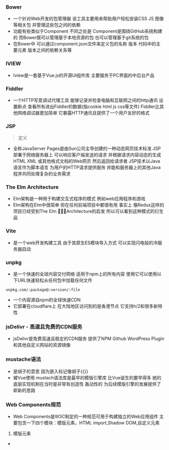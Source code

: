 ### Bower 
- 一个针对Web开发的包管理器 该工具主要用来帮助用户轻松安装CSS JS 图像等相关包 并管理这些包之间的依赖
- 功能有些类似于Component 不同之处是 Component是围绕GitHub系统构建的 而Bower既可以管理基于本地资源的包 也可以管理基于git系统的包
- 在Bower中 可以通过component.json文件来定义包的名称 版本 代码中的主要元素 版本之间的依赖关系等

### IVIEW
- Iview是一套基于Vue.js的开源UI组件库 主要服务于PC界面的中后台产品

### Fiddler
- 一个HTTP写意调试代理工具 能够记录并检查电脑和互联网之间的http通讯 设置断点 查看所有进出Fiddler的数据(指cookie html js css等文件) Fiddler比其他网络调试器更加简单 它暴露HTTP通讯且提供了一个用户友好的格式

### JSP
> 定义
- 全称JavaServer Pages是由Sun公司主导创建的一种动态网页技术标准 JSP部署于网络服务器上 可以响应客户端发送的请求 并根据请求内容动态的生成HTML XML 或其他格式文档的Web网页 然后返回给请求者 JSP技术以Java语言作为脚本语言 为用户的HTTP请求提供服务 并能和服务器上的其他Java程序共同处理复杂的业务需求

### The Elm Architecture
- Elm架构是一种用于构建交互式程序的模式 例如web应用程序和游戏
- Elm架构在Elm中很简单 但在任何前端项目中都很有用 事实上 像Redux这样的项目已经受到The Elm Architecture的启发 所以可以看到这种模式的衍生品 

### Vite
- 是一个web开发构建工具 由于其原生ES模块导入方式 可以实现闪电般的冷服务器启动
### unpkg
- 是一个快速的全球内容交付网络 适用于npm上的所有内容 使用它可以使用以下URL快速轻松从任何包中加载任何文件
```
unpkg.com/:package@:version/:file
```
- 一个内容源自npm的全球快速CDN
- 它部署在cloudflare上 在大陆地区访问到的是香港节点 它支持h/2和很多新特性 
### jsDelivr - 高速且免费的CDN服务
- jsDelivr是免费高速且稳定的CDN服务 提供了NPM Github WordPress Plugin和其他自定义网站的资源镜像
### mustache语法
- 是胡子的意思 因为嵌入标记像胡子{{}}
- 被Vue使用 mustach语法库是最早的模版引擎库 比Vue诞生的要早得多 她的底层实现机制在当时是非常有创造性 轰动性的 为后续模版引擎的发展提供了崭新的思路
### Web Components规范
- Web Components是W3C制定的一种规范可用于构建独立的Web应用组件 主要包含一下四个模块：模版元素，HTML import,Shadow DOM,自定义元素
1. 模版元素
- <template>元素中可以包含HTML标签 样式和脚本 这些都是可复用的
- 为了提高Web应用的性能 模版中的内容默认是不加载的 它不在DOM结构中 需要手动加载
2. HTML import
- 通过HTML Import可以将外部HTML文档嵌入当前的文档中
3. Shadow DOM
- 引入是为了解决由封装机制的作用域造成的问题 它将Web Components的HTML CSS JS打包 不受外部作用域影响
- Shadow DOM使得我们可以将一棵DOM子树插入正在渲染的文档中 每一个DOM树上的子节点 都能再拥有它自己的Shadow DOM树
- 拥有至少一个Shadow DOM子树的DOM元素 称为宿主元素 也叫做shadow host
4. 自定义元素
- Web Components规范中规定了 如果在DOM中创建出一个全新的元素 那么自定义元素可以有自己的属性和方法
> 开发一个自定义元素需要5个步骤
1. 创建对象
- 使用Object.create来创建对象 第一个参数是对象的原型 第二个参数是对象的属性
```
var element = Object.create(HTMLElement.prototype)
```
2. 定义对象的属性
- 使用Object.defineProperty和Object.defineProperties这两个方法定义一个对象的属性
```
Object.defineProperty(element,'title',{
    writable:true
})
```
3. 定义生命周期的方法
- 在JS中 对象的生命周期是由一个个不同的状态组成的
    1. 被创建 createdCallback
    2. 插入到DOM中 attachedCallback
    3. 从DOM中移除 detachedCallback
    4. 对象的某一属性值更新 attributeChangedCallback
```
element.createCallback = function(){

}
```
4. 注册新元素
- 使用document.registerElement方法可以在DOM中注册一个新元素
```
var MyNameElement = document.registerElement('my-name',{prototype:element})
// 以下向body中动态加载该元素 也可以直接在html中写<my-name>标签
var myNameElement = new MyNameElement();
myNameElement.innerHTML = 'hello'
document.body.appendChild(myNameElement)
```
- 将产生如下HTML
```
<my-name>hello<my-name>
```
5. 扩展元素
- 一个元素可以用extends继承原生元素或者其他自定义元素

### Pug
- Pug是一款健壮 灵活 功能丰富的HTML模版引擎 专门为Node.js平台开发 Pug是Jade改名而来 是一种通过缩进(表示标签间的嵌套关系)的方式来编写代码的过程 在编译过程中 不需要考虑标签是否闭合 可以加快写代码速度 也为代码复用提供了便捷
### Vite
- 法语单词快速 发音/vit/ 如veet 是一种构建工具 旨在为现代Web项目提供更快 更精简的开发体验 
> 主要由两个主要部分组成
1. 一个开发服务器 提供了对原生ES6模块的丰富功能增强 例如极快的热模块替换(HMR)
2. 一个构建命令 将代码与Rollup捆绑在一起 预先配置为输出高度优化的静态资产以用于生成
### Volar
- 为模版表达式 组件prop 甚至是插槽验证提供了语法高亮和智能提示

1. shim()/垫片
    - 一个小型库，可透明地截取API，更改传递的参数，处理操作本身，或将操作重定向到别处。
    - 垫片通常在API的行为发生变化时出现，从而导致仍依赖旧功能的旧应用程序出现兼容性问题。在这些情况下，较新的代码之上的较薄的兼容层仍然可以支持较旧的API。垫片也可以用于在不同的软件平台上运行程序，而不是开发它们。
2. 什么是回调函数 什么是回调地域
    > 回调函数
    - 编程分为两类：
    1. 系统编程，简单来说，就是编写库；
        - 系统程序员会给自己写的库留下一些接口，即API（application programming interface，应用编程接口），以供应用程序员使用。
        - 所以在抽象层的图示里，库位于应用的底下。
    2. 应用编程就是利用写好的各种库来编写具某种功用的程序，也就是应用。
        - 当程序跑起来时，一般情况下，应用程序（application program）会时常通过API调用库里所预先备好的函数。
        - 但是有些库函数（library function）却要求应用先传给它一个函数，好在合适的时候调用，以完成目标任务。这个被传入的、后又被调用的函数就称为回调函数（callback function）。
    - 回调函数通常和应用处于同一抽象层（因为传入什么样的回调函数是在应用级别决定的）
    而回调就成了一个高层调用底层，底层再回过头来调用高层的过程。
    （我认为）这应该是回调最早的应用之处，也是其得名如此的原因。
    > 回调函数的第1个参数是什么?
    - 通常是错误对象。如果这个参数为空，表示没有错误。
    
    > 错误优先的回调函数
    - 错误有限的回调函数用于传递错误和数据
    - 第一个参数始终应该是一个错误对象 用于检查程序是否发生了 错误 其余参数用于传递数据

    > 如何避免回调地狱
    1. 模块化 将回调函数分割为独立的函数
    2. 使用Promises
    3. 使用yield
    4. 计算生成器或Promise
3. 声明式编程 命令式编程 函数式编程 面向切面编程 响应式编程
    - 两种编程方式 声明式编程/命令式编程
    1. 命令式
        - 命令机器如何做事情 不管你想要什么 它都会按照你的命令实现
    2. 声明式
        - 告诉机器你想要什么 让机器想出如何去做
    > 让一个数组中的数字翻倍
    - 命令式 for循环/声明式 map函数
    - map函数所做的事情是将直接便利整个数组的过程归纳抽离出来 专注于描述我们想要的是什么 传入map的是一个纯函数 它不具有任何副作用(不会改变外部状态)
    - 一些具有函数式编程特征的语言中 对list数据类型的操作 命令式编程for循环 声明式编程 reduce函数 每一次调用 第一个参数都是这个函数处理前一个值时返回的结果 第二个参数就是当前元素
    - reduce函数归纳抽离如何遍历数组和状态管理部分的实现 提供一个通用的方式把list合并成一个值
    ```
    var numbers = [1,2,3,4,5];
    var total = numbers.reduce(function(sum,n){
        return sum+n
    })
    ```
    3. 面向对象编程属于命令编程和声明式的结合
    - 面向对象编程和函数式编程
    1. 面向对象编程 
        - 是命令式编程的一种抽象 抽象包括两方面 数据抽象和过程抽象 
        - 在JS中 面向对象编程(也就是基于对象 因为JS并不是面向对象的语言) 把逻辑和数据封装到函数与原型中 通过函数的原型链拷贝实现继承 代码的运行逻辑与数据依然封装在函数内 但是做了属性和方法的区分
        - 优秀的面向对象编程可以做到声明式编程 也就是根据声明配置生成结果
        - 但是绝大多数的面向对象编程 不会根据声明配置去生成逻辑
    2. 函数式编程
        - 把逻辑完全视为函数的计算 把数据和逻辑封装到函数中 通过对函数的计算 加工 处理 生成新的函数 最后拼装成一个个功能独立的函数 
    
    > 函数式编程思维
    - 面向对象编程OOP通过封装变化使代码更易理解 函数式编程通过最小变化使得代码更易理解
    - js是一种拥有很多共享状态的动态语言 代码会随时间变得复杂笨拙难以维护 面向对象设计可在一定程度上解决这个问题 但是还不够
    - 由于有很多状态 所以处理数据流和变化的传递尤为重要 响应式编程有助于处理js异步或事件响应 在设计应用程序时 应考虑是否遵循了以下的设计原则
        - 可扩展性
        - 易模块化
        - 可重用性
        - 可测性
        - 易推理性
    - 函数式编程的目的是使用函数来抽象作用在数据之上的控制流和操作 从而在系统中消除副作用并减少对状态的改变
    > 函数式编程
    1. 不能依赖除了入参以外的任何其他变量
    2. 必须要有确定的单一的返回值

    > 副作用
    - 函数内部和外部有互动
    1. 依赖其他的共享装填或者变量
    2. 在内存中有写入操作
    3. 打印到控制台 读取用户输入
    4. 调用了其他非纯函数
    5. 发起了请求
    - 改变了计算机的状态 服务器的状态 函数的状态都不行

    - 函数式编程的目的不是完全杜绝副作用的产生 而是利用某些易于管理的副作用的小部分代码 保证整个程序的可读性和可维护性

    > 声明式编程
    - 函数式编程属于声明式编程范式：这种范式会描述一系列的操作 但并不会暴露它们是如何实现或数据流如何传入它们
    - SQL就是一种很典型的声明式范式 它由一个个描述查询结果应该是什么样的断言组成 对数据检索的内部机制进行了抽象
    > 命令式 很具体地告诉计算机如何执行某个任务
    > 声明式 将程序的描述和求职分离开 关注如何用各种表达式描述程序逻辑 而不一定指明其控制流或状态关系的变化
    - 去掉代码循环 循环是一种重要的命令控制结构 但很难重用且很呐插入其他操作中 函数式编程旨在金肯呢个提高代码的无状态性和不变性 无副作用的函数 纯函数
    
    > 纯函数
    -  没有副作用的函数 相同的输入有相同的输出
        > 产生副作用的情况
        1. 改变一个全局的变量 属性或数据结构
        2. 改变一个函数参数的原始值
        3. 处理用户输入
        4. 抛出一个异常
        5. 屏幕打印或记录日志
        6. 查询HTML文档 浏览器的cookie或访问数据库
        7. 网络请求 访问浏览器缓存
    - 纯函数性质
        1. 仅取决于提供的输入 而不依赖任何在函数求值或调用间隔时可能变化的隐藏状态和外部状态
        2. 不会造成超出作用域的变化 例如修改全局变量或引用传递的参数

    > 引用透明
    - 引用透明是定义一个纯函数较为正确的方法 纯度咋子这个意义上表示一个函数的参数和返回值之间映射的纯的关系 如果一个函数对于相同的输入始终产生相同的结果 引用透明
        > 箭头函数在函数式编程里有一个高大上的名字 叫lambda表达式 对于这种匿名函数在学术上就是叫lambda表达式 JAVA中同样支持

    > 不可变数据
    - 不可变数据是指那些创建后不能更改的数据 与许多其他语言一样 js中有一些基本类型(String Number)从本质上是不可变的 对象可以在任意地方改变

    > 小结
    1. 使用纯函数的代码绝不会更改或破坏全局状态 有助于提高代码的可测试性和可维护性
    2. 函数式编程采用声明式的风格 易于推理 提高代码的可读性
    3. 函数式编程将函数视为积木 通过一等高阶函数来提高代码的模块化和可重用性
    4. 可以利用响应式编程结合各个函数降低事件驱动程序的复杂性    
    
    > 面向切面编程思维
    - 运行时 动态地将代码切入到类的指定方法 指定位置上的编程思想就是面向切面的编程
    - 一般而言 管切入到指定类指定方法的代码片段称为切面 而切入到哪些类 那些方法 为切入点
    - 有AOP 可以把几个类共用的代码抽取到一个切片中 等到需要时再切入到对象中 从而改变其原有的腥味
    - 这样看AOP只是OOP的补充 OOP从横面上区分出一个个的类 AOP 从纵面上向对象中加入特定的代码 
    - 有了AOP OOP立体 加上时间维度 AOP使OOP由原来的二维变成三维 由平面变立体 技术上说 AOP是通过代理机制实现的
4. 前端工程化
    > 可以分为四个方面来说 分别为
    1. 模块化 
        - 将一个文件拆分成多个相互依赖的文件 最后进行统一的打包和加载 这样能很好的保证高效的多人协作 其中包含
        1. JS模块化 CommonJS AMD CMD ES6 Module
        2. CSS模块化 Sass Less
        3. 资源模块化  
    2. 组件化 
        - 不同于模块化 模块化是对文件 对代码和资源拆分 组件化是对UI层面的拆分
        - 考虑细粒度和通用性
    3. 规范化 
        - 工程开发初期以及开发期间指定的系列规范 
        1. 项目目录结构
        2. 编码规范:
        3. 联调规范
        4. 文件命名规范
        5. 样式管理规范
        6. git flow工作流:其中包含分支命名规范 代码合并规范等
        7. 定期code review
    4. 自动化
        - 从最早先的grunt gulp等 
        - 再到目前的webpack parcel
        - 这些自动化工具在自动化合并 构建 打包都能为我们节省很多工作
        - 而这些只是前段自动化其中的一部分 前端自动化还包含持续集成 自动化测试德国方方面面
    - 价值
    1. 为简化用户使用提供技术支持(交互部分)
    2. 为多个浏览器兼容性提供支持
    3. 为提高用户浏览速度(浏览器性能)提供支持
    4. 为跨平台或其他基于webkit或其他渲染引擎的应用提供支持
    5. 为展示数据提供支持(数据接口)
5. 静态类型和动态类型
    > 编程语言按类型检查可分为两大类 
    - 静态类型  Java C/C++ Golang
    - 动态类型  Python Ruby
    > 静态类型和动态类型的区别在于什么时候报类型的错误 
    > 如3/a 静态类型多是在编译时 动态类型多是在程序运行时
    > 编程语言设计时 考虑
    1. 什么程序要类型检查
    2. 怎么执行类型检查
    > 区别
    1. 方便性 Convenience
    动态类型比较方便 因为一个函数可以根据需要返回不同的类型 静态类型需要去构造一个新的数据类型实现
    2. 更早发现错误 Catching bugs earlier
    静态类型在编译时能发现类型上的错误 不用写tests 可以比动态类型更早找到bug 
    3. 性能 Performance
    静态类型程序运行时更快 因为在编译时已进行了检测 不需要存储和检测类型 可以节省程序运行的时间和空间
    4. 代码重用 Code Reuse
    动态类型更好 动态类型代码重用率更高 因为没有严格的类型系统 代码可以被不同类型的数据重用 静态类型有代码重用的很多方法 比如泛型 子类型等 一个list只有一中类型的数据 可以避免一些难找的bug 也可以避免因为类型自由而滥用一些库
    5. 原型开发 Prototyping
    6. 再开发和再维护 Evolution Maintaince
    > 动态语言更合适较小的程序 如Python Ruby 作为脚本语言 简单快速写完对文件的处理  静态语言Java C++ 支持大型的软件工程项目
    - Stctic typing when possible dynamic typing when needed
6. UML（Unified Modeling Language，统一建模语言）:
    > 用来设计软件蓝图的可视化建模语言，一种为面向对象系统的产品进行说明、可视化和编制文档的标准语言，独立于任何一种具体的程序设计语言。
    > 1997 年 UML 被国际对象管理组织（OMG）采纳为面向对象的建模语言的国际标准。它的特点是简单、统一、图形化、能表达软件设计中的动态与静态信息。
    >基本构件:
        > UML建模核心是模型 模型是现实的简化真实系统的抽象 UML提供了系统的设计蓝图 当给软件系统建模时 需要采用通用的符号语言 这种描述模型所使用的语言被称为建模语言 在UML中 所有的描述由事物 关系 和图这些构建组成
7. 概念
  - OOA(Object-Oriented Analysis)：面向对象的分析
  - OOD(Object-Oriented Design):面向对象的设计

  - POP(Procedure-Oriented Programming):面向过程编程
  - OOP(Object-Oriented Programming):面向对象编程
  - FP(Functional programming):面向函数编程
  - AOP(Aspect Oriented Program):面向切面编程

  - 响应式编程：与异步数据流交互的编程范式
  - 命令式编程
  - 声明式编程

    concurrency并发
    non-blocking 非阻塞
    event-loop 事件轮询
    callback 回调函数
    asynchronous 异步的
    single-threaded 单线程
    FPS(frames-per-second)
    JS有
        call stack
        event loop
        callback quene
        API
    V8有
        heap
        callstack(调用栈)
    web API
        DOM
        AJAX
        timeout(setTimeout setInterval)
    single threaded === single call stack === do one thing at a time
8. API函数的类型有哪些
    1. 一种是阻滞型函数。阻滞型函数会等待操作完成以后再进行下一步。
    2. 另外一种是非阻滞型函数。这种函数使用回调函数来处理当前函数获取的结果。
    > repl
    - Read evaluate print loop， 用于测试，调试和实验用。
    > 测试金字塔
    - 编写测试用例时 底层的单元测试应该远比上层的端到端测试要多
    - 谈到Http API时 可能会涉及到
    1. 有很多针对模型的底层单元测试
    2. 需要测试模型
    > C++和JS交互
    - 如何通过V8实现JS调用C++ 
    - JS调用C++ 分为
    1. JS调用C++函数(全局)
    2. 调用C++类
9. 如何让异步代码同步化
    1. promise
    ```
    const {promisify} = require('util');
    const readFile = promisify(fs.readFile);
    readFile('./01-runnode.js').then(data=>console.log(data))
    ```
    2. Promise API(node的版本在10.0以上)
    ```
    const {promises} = require('fs');
    promises.readFile('./1.js').thenm(data=>{console.log(data)})
    ```
    3. genenrator
    4. aysnc
10. 循环引用/依赖
    - a文件require了b文件 b文件require了a文件
    - 循环引用不会报错 导致的结果是require的结果是空对象{} 原因是b require 了a a又去require了b 此时b还没有初始化好 所以只能拿到初始值{}
    > 两种方法解决循环引用
    1. 通过分离公用的代码到另一个文件解决
    2. 不在最外层require 在用到的地方require 通常在函数内部
11. 同步异步和阻塞非阻塞
    - 同步异步取决于被调用者 阻塞非阻塞取决于调用者
        - 阻塞调用是指调用结果返回之前 当前线程会被挂起 调用线程只有得到结果之后才会返回
        - 非阻塞调用是指在不能立刻得到结果之前 该调用不会阻塞当前线程
12. 前端鉴权方案
    > 常见的前端解决方案
    1. HTTP Basic Authentication
        概念：
            HTTP Basic Authentication授权方式是浏览器遵守http协议实现的基本授权方式，HTTP协议进行通信的过程中，HTTP协议定义了允许HTTP服务器对客户端进行用户身份验证的方法。
        认证过程
            第一步：客户端向服务器请求数据，请求的内容可能是一个网页或者是一个ajax异步请求，此时，假设客户端尚未被验证；
              第二步：服务器向客户端发送验证请求代码401，然后弹出用户登录界面；
              第三步：用户输入用户信息和密码，浏览器会自动以base64形式进行加密；
              第四步：服务器收到请求之后，将信息解密，将其与数据库中的用户信息进行对比，一直的话返回用户需要的请求内容。
              登录失效的方案：在注销操作的时候，专门在服务器设置一个专门的注销账号，当接收到的Authentication信息为注销用户名密码的时候便注销成功了，而客户端在注销操作的时候，手动的去修改请求头的Authentication，将它设置为服务器默认的注销账号和密码。
    2. session-cookie
        概念：
            利用服务器端的session（会话）和浏览器端的cookie来实现前后端的认证，由于http请求时是无状态的，需要在服务器端创建一个会话(seesion),将同一个客户端的请求都维护在各自得会会话中，每当请求到达服务器端的时候，先去查一下该客户端有没有在服务器端创建seesion，如果有则已经认证成功了，否则就没有认证。
        认证过程：
            1.服务器在接受客户端首次访问时在服务器端创建seesion，然后保存seesion到内存当中，然后给这个session生成一个唯一的标识字符串,然后在响应头中种下这个唯一标识字符串。
             2.浏览器中收到请求响应的时候会解析响应头，然后将session_id保存在本地cookie中，浏览器在下次http请求时请求头中会带上该域名下的cookie信息
             3.服务器在接受客户端请求时会去解析请求头cookie中的session_id，然后根据这个session_id去找服务器端保存的该客户端的session，然后判断该请求是否合法.
    3. Token 验证
        认证过程：
            1.客户端使用用户名跟密码请求登录；
            2.服务端收到请求，去验证用户名与密码；
            3.验证成功后，服务端会签发一个 Token，再把这个 Token 发送给客户端；
            4.客户端收到Token以后可以把它存储起来，比如放在Cookie 里或者Local Storage里；
            5.客户端每次向服务端请求资源的时候需要带着服务端签发的Token；
            6.服务端收到请求，然后去验证客户端请求里面带着的 Token，如果验证成功，就向客户端返回请求的数据。
        token验证方案JWT：
            一、JWT概念
                  JWT是Auth0提出的通过对JSON进行加密签名来实现授权验证的方案，就是登陆成功后将相关信息组成json对象，然后对这个对象进行某种方式的加密，返回给客户端，客户端在下次请求时带上这个token，服务端再收到请求时校验token合法性，其实也就是在校验请求的合法性。
                二、JWT组成
                 Headers： 包括类别（typ）、加密算法（alg）；
                 Claims ：包括需要传递的用户信息；
                 Signature： 根据alg算法与私有秘钥进行加密得到的签名字串，这一段是最重要的敏感信息，只能在服务端解密；
    4. OAuth(开放授权)
        概念：
            OAuth（开放授权）是一个开放标准，允许用户授权第三方网站访问他们存储在另外的服务提供者上的信息，而不需要将用户名和密码提供给第三方网站或分享他们数据的所有内容，为了保护用户数据的安全和隐私，第三方网站访问用户数据前都需要显式的向用户征求授权。我们常见的提供OAuth认证服务的厂商有支付宝，QQ,微信。
        OAuth认证过程
            第一步：向用户请求授权，而当我们点击等第三方入口时，第三方授权服务会引导我们进入第三方登陆授权页面；
              第二步：当用户点击授权并登陆后，授权服务器将生成一个用户凭证（code）。这个用户凭证会附加在重定向的地址redirect_uri的后面；
              第三步：用户再去请求时携带用户凭证（code），验证服务器返回一个访问令牌（Access Token）；
              第四步：再去拿着令牌请求资源时，就会得到受保护的资源信息。
13. 即时通讯的实现
    - 短轮询/长轮询/SSE(基于HTTP协议) WebSocket(基于TCP协议 典型的应用层协议)
    区别
    (目的都是实现客户端/服务器端一个即时通讯)
    1. 短轮询的基本思路(基于HTTP协议)
    实现原理：
        浏览器每隔一段时间向浏览器发送 HTTP 请求，
        服务器端在收到请求后，不论是否有数据更新，都直接进行响应。
        这种方式实现的即时通信，本质上还是浏览器发送请求，服务器接受请求的一个过程，
        通过让客户端不断的进行请求，使得客户端能够模拟实时地收到服务器端的数据的变化。
    优点：
        比较简单，易于理解。
    缺点：
        该方式由于需要不断的建立 HTTP 连接
        严重浪费了服务器端和客户端的资源。
        当用户增加时，服务器端的压力就会变大，这是很不合理的。
    2. 长轮询的基本思路(基于HTTP协议)
    - 实现原理:
        (服务器不会直接进行响应而是先将这个请求挂起 判断服务器端数据是否有更新)
        首先由客户端向服务器发起请求，当服务器收到客户端发来的请求后，服务器端不会直接进行响应，而是先将这个请求挂起 判断服务器端数据是否有更新。
        如果有更新，则进行响应，如果一直没有数据，则到达一定的时间限制才返回。
        客户端 JavaScript 响应处理函数会在处理完服务器返回的信息后，再次发出请求，重新建立连接。
    > 长轮询和短轮询相比
    - 优点：
        明显减少了很多不必要的 HTTP 请求次数，相比之下节约了资源。
    - 缺点：
        连接挂起也会导致资源的浪费。
    3. SSE- Server-sent Events (基于HTTP协议 单向 数据流如视频播放 服务端=>客户端)
    (服务端向客户端声明接下来要发送的是流信息 发送的不是一次性的数据包 而是一个数据流 如视频播放)
    - 实现原理:
        服务器使用流信息向服务器推送信息。严格地说，HTTP1.x 协议无法做到服务器主动推送信息。
        有一种变通方法，就是服务器向客户端声明，接下来要发送的是流信息。
        也就是说，发送的不是一次性的数据包，而是一个数据流，会连续不断地发送过来。
        这时，客户端不会关闭连接，会一直等着服务器发过来的新的数据流，视频播放就是这样的例子。
        SSE 就是利用这种机制，使用流信息向浏览器推送信息。它基于HTTP协议目前除了 IE/Edge，其他浏览器都支持。
    优点:   
        它相对于前面两种方式来说，不 需要建立过多的 http 请求，相比之下节约了资源。
    4. WebSocket
    (H5新定义的一个协议 基于TCP协议 全双工 双向 该协议允许服务器主动向客户端推送信息)
    上面三种方式本质上都是基于HTTP协议的.我们还可以使用 WebSocket 协议来实现。
    WebSocket 是 Html5 定义的一个新协议，与传统的 http 协议不同，该协议允许由服务器主动的向客户端推送信息。
    缺点：
        服务器端的配置比较复杂。
    WebSocket与SSE区别：    
    WebSocket 是一个全双工的协议，也就是通信双方是平等的，可以相互发送消息
    而 SSE 的方式是单向通信的，只能由服务器端向客户端推送信息，如果客户端需要发送信息就是属于下一个HTTP请求了。
    4. WebSocket和SSE
        (WebSocket一个全双工协议 通信双方平等 可以互发消息)
        (SSE服务器端向浏览器端单向通信 如用户需要发送信息 属于下一个HTTP请求)
    5. WebSocket和HTTP
        (相同 一样基于TCP都是可靠性传输协议/应用层协议)
        (不同 WebSocket双向通信协议 模拟Socket协议 可双向发送或接收请求 HTTP单向/WebSocket需握手进行建立连接)
        (联系 WebSocket协议建立握手时 数据通过HTTP传输 建立后真正传输不需要HTTP协议)
        相同点：
        1. 都是一样基于TCP都是可靠性传输协议
        2. 都是应用层协议
        不同点:
        1. Websocket是双向通信协议 模拟Socket协议 可以双向发送或接受请求 HTTP是单向的
        2. WebSocket需要握手进行建立连接
        联系:
        1. WebSocket协议在建立握手时 数据是通过HTTP传输的
        但是建立后真正传输时不需要HTTP协议
    6. WebSocket和Socket关系
        (WebSocket(典型的应用层协议)
        Socket:
            (不是一个协议 是为了方便使用TCB/UDP抽象出来的一层)
            (不是一个协议 是为方便使用TCP/UDP抽象出来位于应用层和传输控制层间的一组接口))
            是位于应用层和传输控制层之间的一组接口
            Sockets是应用层和TCP/IP协议族通信的中间软件抽象层 它是一组接口 
            在设计模式中Socket其实就是一个门面模式 它把复杂的TCP/IP协议族隐藏在Socket接口后面
            对用户来说 一组简单的接口就是全部 让Socket去组织数据以符合指定的标准
            当两台主机通信时 必须通过Socket连接
            Socket则利用TCP/IP协议建立TCP连接 
            TCP连接更依赖于底层的IP协议 
            IP协议的连接则依赖于链路层等更低层次
        WebSocket协议:
            WebSocket是一个典型的应用层协议
        总结：
            Socket是传输控制层协议
            WebSocket是引用层协议
    7. WebSocket和HTML5的关系
        (WebSocket API是H5标准一部分 WebSocket不必一定要用在HTML/基于浏览器应用程序中)
        (许多语言/框架 服务器都提供WebSocket支持)
        WebSocket API是HTML5标准的一部分 
        但这不代表WebSocket一定要用在HTML中
        或者只能在基于浏览器中的应用程序中使用
        实际上许多语言 框架 服务器都提供了WebSocket支持
14. XML与JSON
    XML定义
        扩展标记语言 EXtensible Markup Language XML
        用于标记电子文件使其具有结构性的标记语言 
        可以用来标记数据 定义数据类型 是一种允许用户对自己的标记语言进行定义的源语言
        XML使用DTD文档类型定义来组织数据 格式统一 跨平台和语言 称为业界公认的标准
        XML是标准通用标记语言SGML的子集 非常适合Web传输 
        XML提供统一的方法来描述和交换独立于应用程序或供应商的结构化数据
    > JSON JavaSript Object Notation
        一种轻量级数据交换格式
        具有良好的可读和便于快速编写的特性
        可在不同平台之间进行数据交换
    - XML优点:
        1. 格式统一 符合标准
        2. 容易与其他系统进行远程交互 数据共享比较简单
    - XML缺点:(庞大 解析费时 )
        1. XML文件庞大 文件格式复杂 传输占带宽
        2. 服务端和客户端都需要花费大量代码解析XML 导致服务器端和客户端代码变得异常复杂且不易维护
        3. 客户端不同 浏览器之间解析XML方式不同 需要重复编写很多代码
    - JSON优点(数据格式简单/易于解析/支持多种语言/同时被服务器端代码使用)
        1. 数据格式比较简单 易于读写 格式都是压缩的 占用带宽小
        2. 易于解析 客户端JS可简单通过eval()进行JSON数据读取
        3. 支持多种语言 包括ActionScript C Java JavaScript Perl PHP Python Ruby等服务器端语言 便于服务器端解析
        4. JSON格式能直接为服务器端代码使用 大大简化了服务器端和客户端的代码开发量 且完成任务不变 易于维护
    - JSON缺点(没有XML那么通用)
        1. 没有XML格式这么推广的深入人心和喜用广泛，没有XML那么通用性
        2. JSON格式目前在Web Service中推广还属于初级阶段
    XML与JSON优缺点对比
    (可读性/可扩展性/解析手段)
    (JSON编码难度较低/JSON解析难度基本为0/JSON数据体积更小/数据交互更方便/传输速度较快)
    (XML流行度较高/数据描述较好)
        1.可读性方面
            JSON和XML的数据可读性基本相同
            XML可读性较好些
        2.可扩展性方面
            XML天生有很好的扩展性
            JSON也是 
            没有什么是XML能扩展
            JSON不能的
        3.编码难度方面
            XML有丰富的编码工具
            JSON也有json.org提供的工具
            JSON的编码明显比XML容易许多
        4.解码难度方面
            XML解析考虑子节点 父节点
            JSON解析难度几乎为0
        5.流行度方面
            XML已经被业界广泛的使用 而JSON才刚刚开始
            但是在Ajax这个特定的领域 
            未来的发展一定是XML让位于JSON
            到时Ajax应该变成Ajaj
            (Asynchronous Javascript and JSON)
        6.解析手段方面
            JSON和XML同样拥有丰富的解析手段
        7.数据体积方面
            JSON相对于XML 数据体积更小 传递速度更快
        8.数据交换方面
            JSON和JS的交互更加方便 
            更容易解析处理 更好的数据交互
        9.数据描述方面
            JSON对数据的描述性比XML较差
        10.传输速度方面
            JSON的速度远远比XML快
    XML与JSON数据格式比较
    (XML 两种解析方式 DOM&SAX 适合于对大量数据的处理)
    (JSON 只提供整体解析方案 解析较少数据时起到良好作用)
        1.关于轻量级/重量级
            轻量级和重量级是相对而言的
            XML相对于JSON的重量级体现在
            解析上
            XML目前设计了两种解析方式
            DOM&SAX
            JSON只提供整体解析方案
                这种方法只在解析较少的数据时才能起到良好效果
            XML提供对大规模数据的逐步解析方案
                这种方案很适合于对大量数据的处理
    引申XPath(用于在XML文档中通过属性和元素进行导航)
        一门在XML文档中查找信息的语言
        XPath用于在XML文档中通过属性和元素进行导航
    XPath
        1.XPath使用路径表达式在XML文档中进行导航
        2.XPath包含一个标准数据库
        3.XPath是XSLT中的主要元素
        4.XPath是一个W3C标准
15. JSON和JSONP
    - JSON(JavaScript Object Notation)
        一种轻量级的数据交换格式
    - JSONP(JavaScript With Padding) 被包裹的JSON
        一个非官方的协议 它允许在服务器端集成Scripttags返回至客户端 通过JavaScript callback形式实现跨域访问
16. 计算机网络体系结构
    OSI(Open System Interconnection 开放式系统互连)七层协议
        应用层：允许访问OSI环境的手段
    　　表示层：对数据进行翻译、加密和压缩
    　　会话层：建立、管理和终止会话
    　　传输层：提供端到端的可靠报文传递和错误恢复
    　　网络层：负责数据包从源到宿的传递和网际互连
        数据链路层
    　　物理层：通过媒介传输比特,确定机械及电气规范
    TCP/IP四层协议(现在广泛使用的)
        应用层(HTTP HTTPS各种应用层协议和TELNET FTP SMTP)
        运输层(TCP/UDP)
        网际层(IP)
        网络接口层
    五层协议(并不存在 讲课用)
        应用层
        传输层
        网络层
        数据链路层
        物理层
17. 后端接口设计
    一个后端接口大致分为四个部分
        接口地址 URL
        接口请求方式 get/post
        请求数据 request
        响应数据 response
    参数校验
        一个接口一般对参数(请求数据)都会进行安全校验
        1.业务层校验
            1.接收数据
            2.参数验证
            3.连接数据库
            4.根据数据库操作结果返回相应的信息
    错误码设计
        ctx.body={
            state:'success'/'fail'
        }
18. Nodejs解决跨域问题9种方案
    > 什么是跨域
    - 一个域下的文档或脚本尝试去请求另一个域下的资源 这里跨域是广义的
    > 广义的跨域
    1. 资源跳转: A链接 重定向 表单提交
    2. 资源嵌入: <link><script><img><frame>等dom标签 还有央视中background:url(),@font-face()等文件外链
    3. 脚本请求: JS发起的AJAX请求 dom和js对象的跨域操作
    > 狭义
    - 通常所说的跨域是狭义的 是由浏览器同源策略限制的一类请求场景
    > 同源策略/SOP(Same origin policy)是一种约定 由NetScape公司1995年引入浏览器 它是浏览器最核心也最基本的安全功能 如果缺少了同源策略 浏览器很容易瘦到XSS CSRF攻击 
    - 同源是指协议+域名+端口 
    > 同源策略限制行为
    1. Cookie LocalStorage 和IndexDB无法读取
    2. DOM和JS对象无法获得
    3. AJAX请求不能发送
    > axios发起请求
    ```
    axios.get('http://127.0.0.1:3000/user').then(res=>{
        console.log(res.sata)
    }).catch(err=>{
        console.log(err);
    })
    ```
    > 跨域常用解决方案
    1. 通过JSONP跨域
        - 通常为了减轻web服务器负载 把js css html等静态资源分离到另一台独立域名的服务器上 在html页面中再通过相应的标签从不同的域名下加载静态资源 二倍浏览器允许
        - 基于此 可以通过动态创建script 再请求一个带参数网址实现跨域通信
        - axois最新版本已经不支持jsonp了
    2. 跨域资源共享(CORS最常用)
    3. nginx代理跨域
        - 实现原理类似node中间件代理 需要搭建一个中转nginx服务器 用于转发请求
        - 使用nginx反向代理实现跨域是最简单的跨域方式 只要修改nginx的配置即可解决跨域问题 支持所有浏览器 支持session 不需要修改任何代码 并且不会影响服务器性能
        - 实现思路：通过nginx配置一个代理服务器(域名与domain1相同 端口不同)做跳板机 反向代理访问domain2接口 并且可以顺便修改cookie中domain信息 方便当前域cookie写入 实现跨域登录
    4. node中间件代理跨域
        - 实现原理
        - 同源策略是浏览器要遵循的标准 如果是服务器向服务器请求就无需遵循同源策略 代理服务器 需要做以下几个步骤
        1. 接受客户端请求
        2. 将请求转发给服务器
        3. 拿到服务器响应数据
        4. 将响应转发给客户端

    1. document.domain+iframe(只有在主域相同的时候才能使用该方法)
    2. 动态创建script标签(script标签不受同源策略限制)
    3. location.hash+iframe(利用location.hash来进行传值)
    4. window.name+iframe(name值在不同的页面加载后依旧存在 并且可以支持非常长的name值(2MB))
    5. postMessage(HTML5中的XMLHttpRequest Level2中的API)
    6. Web Socket(WebSocket是一种浏览器的API 它的目标是在一个单独的持久连接上提供全双工 双向通信(同源策略对web sockets不适用))
19. 单点登录 多点登录
    - 单点登录SSO
        一个多系统共存的环境下
        用户的一次登录能得到其他所有系统的信任
    - 多点登录
        以微信为例
            可以PC端 phone端同时登陆/收发消息
            但是一个端只能登录一个实例 
            pc1登录 pc2登录 后者会把前者踢出 
        同一个账号可以在不同终端同时登录 同时收发信息
        禁止用户多点在线
        一个端同一个账号只能登录一个实例  
20. > mobx
    > 优点
    1. redux不允许直接修改state，而mobx可随意修改
    2. redux修改状态必须走一套指定的流程比较麻烦，mobx可在任何地方直接修改(非严格模式下)
    3. redux模版代码文件多，而mobx非常简洁，就一个文件
    4. redux只有一个store，state or store 难以取舍，mobx多store 可以把所有的state都放入store中 完全交给mobx管理 减少顾虑
    5. redux需要对监听的组件做scu优化，减少重复render，而mobx都是smartcomponent 不需要手动做scu

    > 原理
    1. 利用了es6的proxy追踪属性(旧版本使用object.defineproperty实现)通过隐式订阅 自动追踪被监听的对象变化 然后触发组件的ui更新

    > 区别
    - redux把要做的事情都交给用户 保证自己的纯净 mobx把最简易的操作给了用户 其他交给mobx内部实现 用户不必关心该过程 mode和view完全分离 完全可以讲业务逻辑写在action里 用户只需操作observeabledata
    - observalbeview会自动做出响应 此即为mobx主打的响应式设计 但编程风格仍然是传统的面向对象的oo范式(vue即利用数据劫持实现双向绑定 react+mobx就是一个复杂点的vue vue3版本的一个重大改变就是将代理交给了proxy)

    > 优点
    1. 代码量少
    2. 基于数据劫持实现精准定位(真正意义上的局部更新)
    3. 多store抽离业务逻辑(model view分离)
    4. 响应式性能良好(频繁的交互依然可以胜任)
    5. 完全可以替代react自身的状态管理
    6. 支持ts

    > 缺点
    1. 没有状态回溯能力：mobx直接修改对象引用 很难去做状态回溯
    2. 没有中间件：和redux一样 mobx也没有很好的方法处理异步数据流 没办法更精细地控制数据流动(redux虽然自己不做 但它提供了applymiddleware)
    3. store太多： 随store数量增多 维护成本也会增加 且多store之间的数据共享以及相互饮用也会出错
    4. 副作用：mobx直接修改数据 和函数式编程模式强调的纯函数相反 这导致了数据的很多未知性

    > 主流数据流管理分为两大派
    1. 以redux为首的函数式库
    2. 以mobx为首的响应式库
    3. redux和mobx有一个共同的短板 即在处理异步数据流时 没有一个较好的解决方案

    > 处理异步数据流 rxjs

    > 前端框架历史
    1. 传统命令式编程的代表jquery 过去绘制一个页面 会用jquery提供的一套api 然后手动操作dom进行绘制 精准 完全手动操作 且改动时性能损耗较大 开发者注意力集中在如何绘制
    2. 响应式编程的react 开发者不关心界面如何绘制 只要告诉react 希望页面 剩下的交给react react会自动帮助绘制界面 ui = render(data) 只要操作data即可 页面ui会自动做出响应 且一切操作都是基于内存之中 不会有较大的性能损耗 这就是react响应式编程的精髓 也是为何它叫react

    > rxjs实现响应式
    > 两种强大的设计模式 观察者模式和迭代器模式

    1. 观察者模式
    - 观察者模式中 有两个重要角色 observable和observer 就是可观察对象和观察者 

    1. 可观察对象(observable)是事件发布者 负责产生事件
    2. 观察者(observer)是事件响应者 负责对发布的时间做出响应
    3. 通过订阅的形式，也就是subscribe方法连接一个发布者和响应者(类似 redux的store.subscribe) 在订阅之前 两者毫无关系 无论observer发出多少时间 observer也不会做出任何响应 订阅关系中断时也不会

    2. 迭代器模式
    > 拉取pull 推送push
    - 拉取和推送是两种不同的协议 用来描述生产者producer如何和消费者consumer进行通信
    > 拉取
    - 拉取体系中由消费者来决定何时从生产者中接收数据 生产者本身不知道数据何时交付到消费者手中
    - 每个js函数都是拉取体系，函数是数据的生产者，调用该函数的代码通过从函数调用中取出一个单个返回值对该函数进行消费
    - es2015引入了generator函数和iterators(function*) 这是另外一种类型的拉取体系 调用iterator.next的代码是消费者 它会从iterator中取出多个值
                生产者                  消费者
    拉取    被动的：当被请求时产生数据      主动的：决定何时请求数据
    推送    主动的：按自己的节奏产生数据    被动的：对收到的数据做出反应
    > 推送
    - 在推送体系中 由生产者决定何时把数据发送给消费者 消费者本身不知道何时会接收到数据
    - 在当今的js世界中 promises是最常见的推送体系类型 promise(生产者)将一个解析过的值传递给已注册的回调函数(消费者) 不同于回调函数的是 由promise来决定何时把值推送给回调函数 rxjs引入observables 一个新的推送体系 observable是多个值的生产者 并将值推送给观察者(消费者)

    > 拉取和推送实际上对于观察者来说就是一个主动和被动的区别 是主动去获取 还是被动接收 rxjs中 作为事件响应者(消费者)的observer对象也有一个next属性(回调函数)用来接受从发布者那推过来的数据

    > 开发者角度 消息是被动接收 因为倡导的就是通过操作data数据层 让view层进行一个响应 则这里data数据层一定是事件发布者 view层是事件响应者 每当data数据层发生变化时 都会主动推送一个值给view层 这符合真正意义上的响应式编程

    > rxjs只是响应式编程在js中的应用
    > 如何配合react 帮助react实现状态管理
    - 只需要将组件作为事件响应者 然后在next回调里定义好更新组件状态的动作setstate 当接收到数据推送时 就会自动触发setstate 完成界面更新 这其实类似mobx (很多人在react项目中没有完全只使用rxjs 而是用了redux-observable中间件 利用rxjs的操作符来处理异步action)

    > rxjs优点
    1. 纯函数：rxjs中数据流动的过程中 不会改变已经存在的observable实例 会返回一个新的observable 没有任何副作用
    2. 强大的操作符：rxjs又被称为lodash forasync 和lodash一样 拥有众多强大的操作符来操作数据流 不只是同步数据 针对各种复杂的异步数据流 可以多种事件流组合搭配 汇总到一起处理
    3. 更独立：rxjs不依赖任何一个框架 它可以任意搭配 因为它的关注点完全就是在数据流的处理上 并且它更偏低层

    > 缺点
    1. 学习曲线陡峭
    2. 事件流高度抽象

    > 总结各类适用场景
    1. 项目中复杂程度较低，建议只用react即可
    2. 项目中跨组件通信 数据流同步等情况较多时 建议搭配react的新context api
    3. 项目复杂度一般时 小规模团队或开发周期较短 mobx
    4. 项目复杂度较高，团队规模较大或要求对事件分发处理可监控可回溯时，建议使用redux
    5. 项目复杂度较高 且数据流(尤其是异步数据)混杂 建议使用rxjs
13. Flux和MVC
    - 在Web应用程序开发中 MVC是客户端和服务器端应用程序的设计模式
    - Flux是Facebook提出的一种新的应用程序体系结构 它与MVC相同 但侧重于单向数据流
    1. MVC
        - MVC设计中 最好将每一层分开 如视图 模型 控制器 
        - 模型: 管理应用程序域的行为和数据
        - 视图: 表示模型在UI中的显示
        - 控制器: 接受用户输入 操纵模型并导致视图更新
        > 优点
        1. 将表示形式与模型分开提高可测试性
        2. 将视图和控制器分离
        > 缺点
        1. 服务器端 MVC是好的 但是在客户端 大多数JS框架都提供了数据绑定支持 该视图直接与模型进行通信
        2. 问题 view1操作model1 model1更新view2 就像系统具有循环依赖关系一样
        1. 不可预测 
        2. 级联修改
        3. 响应顺序
        4. 有条件响应
    2. Flux
        - Facebook用于构建客户端Web应用程序的应用程序体系结构 它通过利用单向数据流来补充React的可组合视图组件 它更像是一种模式 而不是正式的框架
        - Flux是在MVC模式中进行了一些修改的方法
    - MVC设计模式
    - M 就是 model，即数据模型，负责数据相关的任务，包括对数据的增删改查。
    - V 就是 view，即视图层，即用户能看得到的界面。
    - C 就是 Controller,即控制器，负责监听用户事件，然后调用 M 和 V 更新数据和视图。
    - MVC 其实就是将代码变的结构化的一种抽象概念。

    一些建议：
    1. 所有业务代码放在controller中
    2. 所有的数据库操作的代码放在model中
    3. 所有用户可见的页面放在view中
    4. routes路由只是做简单的路由转发
    5. controller和model以及route都可以根据业务复杂度选择是否分拆多个，分拆的原则是数据库中有几张表，对应有几个controller和model
    6. controller中的方法命名规范要和业务相关，比如登录业务，就可以叫signin，注册业务，就可叫signup
    7. model中的方法命名规范就是CRUD，增删改查：查get*, 删除delete*, 改update*, 增save*
    8. mysql数据库操作完的结果results,一般会有以下几种情况
        1. 如果查询不到，results=[], 可以通过results.length是不是>0，来判断查没查到
        2. 如果查询多条，results=[{},{}...]，可以通过results.length是不是>0，来判断查没查到
        3. 如果查询到一条，results=[{}]，只有一个查询结果对象，仍然可以通过results.length是不是>0，来判断查没查到
        4. 如果是添加记录，results返回一个对象，其中有一个insertId属性，用来获取刚刚插入的这条记录的主键值，可以通过这个值是不是>0，来判断插入是否成功
        5. 如果是删除和修改记录，results返回一个对象，其中有一个affectedRows属性，可以通过这个值是不是>0，来判断删除或修改是否成功
13. Flux和Redux
    - React框架本身只应用于View 如果基于MVC模型开发 还需要Model和Controller层 这样催生了Flux的产生 而Redux是基于Flux理念的一种解决方式
    - Flux
        - Flux框架也是一种MVC框架 不同于传统的MVC 它采用单向数据流 不允许Model和Control互相引用
        - Flux框架大致
        1. Actions: 驱动Dispatcher发起改变
        2. Dispatcher: 负责分发动作(事件)
        3. Store: 存储数据 处理数据
        4. View: 视图部分
        - Dispacther只会暴露一个函数dispatch 接受action为参数 发起动作 如果需要增加新功能 不需要改变或增加接口 只需增加Action类型 - - Dispatch初始化和更新如下
        ```
        // Dispatcher.js
        import {Dispatcher } from 'flux'
        export default 

        //actions
        import AppDispatcher from './Dispatcher.js'
        
        export const increment = (number)=>{
           AppDispatcher.dispatch({
               type:'ADD',
               value:number
           }) 
        }
        ```
        - Store一般会继承EventEmitter 实现事件监听 发布 卸载 需要将store注册到Dispatcher实例上才能发挥作用
        - Store可以直接修改对象 这点和Redux不同
        - view组件中的state应该与Flux store保持一致
        > Flux缺点
        1. 一个应用可以拥有多个store 多个store之间可能有依赖关系(相互引用)
        2. Store封装了数据和处理数据的逻辑
        
        - 针对Flux的不足 Redux框架出现
    > Redux
    - 相比Flux Redux有以下两个特点
    1. 在整个应用中只提供一个store 它是一个扁平的树形结构 一个节点状态应该只属于一个组件
    2. 不允许修改数据 即不能修改老状态 只能返回新状态
    - 不同于Flux Redux没有dispatcher的概念(Store已经集成了dispatch方法 所有不需要Dispatcher) 它依赖纯函数Reducer来替代事件处理器 
    > 纯函数
    - 计算机编程中 加入满足下面两个句子的约束 一个函数可能被描述为一个纯函数
    1. 给出相同的参数值 该函数总是求出同样的结果 该函数结果值不依赖任何隐藏信息或程序执行处理可能改变的状态在程序的两个不同的执行
- 组件Context
    - Flux Redux都需要显性地在View里引入store import store from './Store' 一个应用中 只引入一次store 然后所有组件都可以访问到 React提供Context
    - Context就是上下文环境 让一个树状组件上所有组件都能访问一个共有的对象
13. Redux和Vuex
    > 区别
    1. Vuex改进了Redux中的action和Reducer函数 以mutations变化函数取代Reducer 无需switch 只需在对应的mutation函数里改变state值即可
    2. Vuex由于Vue自动重新渲染的特性 无需订阅重新渲染函数 只要生成新的State即可
    - Vuex弱化了dispatch 通过commit进行store状态的一次更改 取消了action的概念 不必传入特定的action形式进行指定变更 弱化了reducer 基于commit参数直接对数据进行转变 使框架更加简易
    > 共同思想
    1. 单一的数据源
    2. 变化可以预测
    - 本质上 redux和vuex都是对mvvm思想的服务 将数据从视图中抽离的一种方案
13. 几种常见状态管理模式 Flux Redux Vuex Mobx
    > 状态管理
    - 把组件之间需要共享的状态抽取出来 遵循特定的约定 统一来管理 让状态的变化可以预测
    
    > 需要
    1. 状态共享
        - 需要将共享的状态提升至公共的父组件 若无公共的父组件 往往需要自行构造
        - 状态由父组件自上而下逐层传递 若组件层级过多 数据传递会变得很冗杂
    2. 变化追踪

    > Store模式
    - Store模式是一种相对简单的状态管理模式 一般有以下约定
        1. 状态存储在外部变量store里(也可以是全局变量)
        2. store中的state用于存储数据 由store实例维护
        3. store中的actions封装了改变state的逻辑
        - 如果对state的变更均通过actions 则实现记录变更 保存快照 历史回滚就会很简单 但store模式没有对此进行强制约束

    > Flux模式
    - Flux是一种架构思想 类似于MVC MVVM
    - Flux组成 Flux把一个应用分为四部分
        1. View 视图层
        2. Action 动作 即数据改变的消息对象(可通过事件触发 测试用例触发等)
            - Store的改变只能通过Action
            - 具体Action的处理逻辑一般放在Store里
            - Action对象包含type(类型)与payload(传递参数)
        3. Dispatcher 派发器 接收Actions 发送给所有的store
        4. Store 数据层 存放应用状态和更新状态的方法 一旦发生变动 就提醒Views更新页面
        - PS: Action本质是一个纯声明式的数据结构 仅提供对事件的描述 不提供事件的具体逻辑 通常会给Action的type属性赋值一个大写的字符串表明是常量 增强可维护性
    - Flux特点
        1. 单向数据流 视图时间或外部测试用例发出Action 经由Dispatcher派发给Store Store会触发相应的方法更新数据 更新视图
        2. Store可以有多个
        3. Store不仅存放数据 还封装了处理数据的方法

    > Redux模式
    - Redux特点
        1. 单向数据流
        2. 单一数据源 只有一个store
        3. state是只读的 每次状态更新后只能返回一个新的state
        4. 没有Dispatcher 而是在store中集成了dispatch方法 store.dispatch()是View发出Action唯一途径
        5. 支持使用中间件 管理异步数据流

    > Vuex
    - Vuex是Vue的状态管理模式
    - Vuex的核心概念
        1. Store Vuex采用单一状态树 每个应用仅有一个Store实例 该实例包含state actions mutations getters modules
        2. State Vuex为单一数据源
            - 可以通过mapState辅助函数将state作为计算属性访问 或将通过Store将State注入全局后使用this.$store.state访问
            - State更新视图是通过Vue的双向绑定机制实现的
        3. Getter
            - Getter作用和filters有一些相似 可以将State进行过滤后输出
        4. Mutation
            - Mutation是Vuex中改变State的唯一途径(严格模式下)并且只能是同步操作 Vuex中通过store.commit()调用mutation
        5. Action
            - 一些对State的异步操作可以放在Action中 并通过在Action提交Mutation变更状态
                1. Action通过store.dispatch()方法触发
                2. 可以通过mapActions辅助函数将Vue组件的methods映射成store.dispatch调用(需要先在根节点注入store)
        6. Module
            - 当store对象过于庞大 可根据具体业务需求分为多个Module 每个Module具有自己的state mutation action getter
    - Vuex特点
        1. 单向数据流 View通过store.dispatch()调用Action 在Action执行完异步操作之后通过store.commit()调用Mutation更新State 通过Vue的响应式机制进行视图更新
        2. 单一数据源 和Redux一样全局只有一个Store实例
        3. 只能应用于VUex

    > Mobx
    - Mobx背后的哲学是 任何源自应用状态的东西都应该自动地获得 当状态改变时 所有应用到状态的地方都会自动更新
    - Mobx核心概念
        1. State:驱动应用的数据
        2. Computed values:计算值 如果想创建一个基于当前状态的值 使用computed
        3. Reactions:反应 当状态改变时自动发生
        4. Actions:动作 用于改变State
        5. 依赖收集(autoRun):Mobx中的数据以来基于观察者模式 通过autoRun方法添加观察者
    - Mobx特点
        1. 数据流流动不自然 只有用到的数据才会引发绑定 局部精确更新(细粒度控制)
        2. 没有时间回溯能力 因为数据只有一份引用
        3. 基于面向对象
        4. 往往是多个Store
        5. 代码侵入性小
        6. 简单可扩展
        7. 大型项目使用Mobx会使得代码难以维护
    
    > 小结
    1. Flux Redux Vuex均为单向数据流
    2. Redux和Vuex是基于Flux的 Redux较为范用 Vuex只能用于Vue
    3. Flux和Mobx可以有多个Store Redux Vuex全局只有一个Store(单状态树)
    4. Redux Vuex适用于大型项目的状态管理 Mobx在大型项目中应用会使代码可维护性变差
    5. Redux中引入了中间件 主要用来解决异步带来的副作用 可通过约定完成许多复杂工作
    6. Mobx是状态管理库中代码侵入性最小之一 具有细粒度控制 简单可扩展等优势 但是没有时间回溯能力 一般适合应用于中小型项目中
14. 函数式编程的compose和pipe
    - 函数式编程中有一种模式是通过组合多个函数的功能来实现一个组合函数
    - 一般支持函数式编程的工具库都实现了这种模式
    - 这种模式一般被称为compose和pipe
    - 以函数式著称的Ramda工具库为例
    
    > compose函数
    - compose函数可以将需要嵌套执行的函数平铺 嵌套执行就是一个函数的返回值作为另一个函数的参数
    - 嵌套执行时 里面的方法 从右边的方法最开始执行 然后往左边返回
    - compose方法也是从右边的参数开始执行
    - compose方法的实现借助了Array.prototype.reduceRight(从右往左平铺)
    - Redux的中间件就是用compose实现的 webpack的loader的加载顺序也是从右往左 这是因为它也是compose实现的

    > pipe函数
    - pipe函数跟compose函数作用一样 也是将参数平铺 不过顺序是从左往右 
    - 借助Array.prototype.reduce实现
15. AST抽象语法树
    > 为什么要学习AST
    1. AST在开发过程中扮演着一个非常重要的角色 但是我们却很少直接接触他
    2. 无论是代码编译babel 打包wepack 代码压缩 css预处理 代码校验(eslint) 代码美化pretiier Vue对template的编译 这些的实现都离不开AST
    > AST
    - 对源代码的抽象语法结构的树状表现形式 在不同的场景下 会有不同的解析器将源码解析成抽象语法树
    > 生成
    1. 解析器 JS Parser 是把JS源码转化成抽象语法树(AST)的解析器 这个步骤分为两个阶段
        1. 词法分析 代码解析成tokens流
        2. 语法分析 token转换成AST
    > 应用
    1. babel
    - babel是一个编译器 把ES6语法编译成ES5
    > 三个阶段
    1. 解析 Parse
    - 通过解析器babylon将代码解析成抽象语法树
    2. 转换 TransForm
    - 通过babel-traverse plugin对抽象语法树进行深度优先遍历 遇到要转换的就直接在AST对象上 对节点进行添加 更新 以及移除操作 比如遇到箭头函数就转换成普通函数 最后得到新的AST树
    3. 生成 Generate
    - 通过babel-generator将AST树生成ES5代码

    2. Vue模版编译过程
    - Vue提供了两个版本 
    1. 一个是Runtime+Compiler 前置是包含编译代码的 会把编译的过程放在运行时做
    2. 另一个是Runtime only 后者是不包含编译代码的 需要借助webpack的vue-loader把模版编译成render函数
    - 使用哪个版本都有一个环节 就是将模版编译成render函数
    > Vue模版编译过程 分为三个阶段
    1. 解析 Parse
    - 将模版字符串解析生成AST 这里的解析器是Vue自己实现的 解析过程中会使用正则表达式对模板顺序解析，当解析到开始标签、闭合标签、文本的时候都会有相对应的回调函数执行，来达到构造 AST 树的目的。
    2. 优化语法树 Optimize
    - 此阶段会深度遍历生成的AST树 监测它每一颗子树是不是静态节点 如果是静态节点 它们生成的DOM永远不需要改变
    - 遍历过程中 会对整个AST树中的每一个AST元素节点标记static staticRoot(递归该节点的所有children 一旦子节点又不是static的情况 则为false 否则为true)
    3. 生成代码 
    - 通过generate方法 将AST生成render函数

    3. Prettier
    1. 将代码解析成AST树 对AST遍历 
    2. 调整长句 整理空格 括号等 最后输出代码
15. 消息摘要算法
    - 主要特征是加密过程中不需要密钥 并且经过加密的数据无法被解密 目前可以被解密逆向的只有CRC32算法 只有输入相同的明文数据经过相同的消息摘要算法才能得到相同的密文
16. 
    > CSR 浏览器渲染
    1. 所有的页面渲染 逻辑处理 页面路由 接口请求均是在浏览器中发生
    2. 其实 现代主流的前端框架均是这种渲染方式 这种渲染方式的好处在于实现了前后端架构分离 利于前后端职责分离 减少首屏渲染事件
    3. CSR可以通过在打包编译阶段进行预渲染或骨架屏生成 可以进一步提升首次渲染的用户体验

    > NSR
    - UC浏览器在新闻feed流页面加载中采用了NSR(Native Side Renderfing)首先在列表页中加载离线页面模版 通过Ajax预加载页面数据 通过native渲染生成HTML数据并缓存在客户端
    - NSR本质是分布式SSR 将服务器的渲染工作放在一个个独立的移动设备中 实现了页面的预加载 同时不会增加额外的服务器压力

    > ESR Edge Side Rendering
    - 方案核心思想是 借助边缘计算的能力 将静态内容与动态内容以流式的方式 先后返回给用户 
    - CDN节点相比于Server 距离用户更近 有更短的网络延时 在CDN节点上 可将缓存的页面静态部分 先快速返回给用户 同时在CDN节点上发起动态部分内容请求 并将动态内容在静态部分的响应流后 继续返回给用户
17. Serverless
    > 前端开发模式的演进 四个阶段
    1. 基于模版渲染的动态页面
        - JSP PHP等技术写一些动态模版 然后通过Web Server将模版解析成一个个HTML文件 浏览器只负责渲染这些HTML文件 这个阶段还没有前后端的分工 通常是后端工程师 顺便写了前端页面
    2. 基于AJAX的前后端分离
        - 基于AJAX可以把Web分为前端和后端 
        - 前端负责界面和交互 后端负责业务逻辑的处理
        - 前后端通过接口进行数据交互
        - 网页复杂度由后端的Web Server转向了浏览器端的JS
    3. 基于Nodejs的前端工程化
        - 2009Nodejs出现
        - 由基于一个个页面进行开发 变为基于一个个组件进行开发
        - 开发完成后使用webpack等工具进行打包构建 通过基于Nodejs实现的命令行工具将构建结果发布线上 前端开发 规范化 标准化 工程化
    4. 基于Nodejs的全栈开发
        - 差不多在Nodejs诞生的那个时代
        - 后端普遍开始由巨石应用模式向微服务架构转变 
        - 这也导致以往的前后端分工出现分歧
        - 随着微服务架构的兴起 后端接口渐渐变得原子性 
        - 微服务接口也不再面向页面 前端调用变得复杂
        - BFF(Backend For Fronted)(前端的后端)架构应运而生 在微服务和前端中间 加了一个BFF层 由BFF对接口进行聚合裁剪 再输出给前端
        - BFF这层不是后端本质工具 且距离前端最近和前端关系最大 所以前端工程师自然而然选择Nodejs来实现 这也是当前Nodejs在服务端较为广泛的应用
    
    > 下一代前端开发模式
    - 每一次前端开发模式的变化 都因某个变革性的技术而起 AJAX Nodejs 下一个Serverless

    > Serverless服务中前端解决方案
    - Serverless是指构建和运行不需要服务器管理的应用程序概念

    - 技术角度 Serverles就是Faas(Function as a Service)和Baas(Backend as a Service)的结合
    > Faas 一些运行函数的平台 如阿里云的函数计算 AWS的Lambda等
    > Baas 一些后端云服务 如云数据库 对象存储 消息队列等 
    > Serverless可以理解为运行在Faas中 使用了Baas的函数

    > Serviceless主要特点
    1. 事件驱动
        - 函数在 FaaS 平台中，需要通过一系列的事件来驱动函数执行。
    2. 无状态
        - 因为每次函数执行，可能使用的都是不同的容器，无法进行内存或数据共享。如果要共享数据，则只能通过第三方服务，比如 Redis 等。
    3. 无运维
        - 使用 Serverless 我们不需要关心服务器，不需要关心运维。这也是 Serverless 思想的核心。
    4. 低成本
        - 使用 Serverless 成本很低，因为我们只需要为每次函数的运行付费。函数不运行，则不花钱，也不会浪费服务器资源
18. AMD CMD
    > AMD
    - Asynchronous Module Definition 中文名异步模块定义 采用异步方式加载模块 模块的加载不影响它后面语句的运行 所有依赖这个模块的语句 都定义在一个回调函数中 等到加载完成 这个回调函数才会执行
    - 这里介绍用require.js实现AMD规范的模块化
        用require.config()指定引用路径
        用define()定义模块
        用require()加载模块

    - 由于Node.js主要用于服务器编程 模块文件一般都已经存在于本地硬盘 所以加载起来比较快 不用考虑非同步夹杂的方式 所以CommonJS规范比较适用
    如果是浏览器环境 要从服务端加载模块 此时需采用非同步模式 因此浏览器端一般采用AMD规范

    - AMD规范比CommonJS规范在浏览器端实现得早
    AMD规范语法
        定义暴露模块
        定义没有依赖的模块
        define(function(){
            return 模块
        })
        定义有依赖的模块
        define(['module1','module2',function(m1,m2){
            return 模块
        }])
        引入适用模块
        require(['modlue1','module2',function(m1,m2){
            使用m1/m2
        }])
    未使用AMD规范与使用require.js
    通过比较两者实现方法 说明使用AMD规范的好处

    - 未使用AMD规范 
    这种方式缺点很明显
        首先会发送多个请求 其次引入的js文件顺序不能搞错 否则会报错
        使用require.js
        RequireJS是一个工具库 主要用于客户端的模块管理 它的模块管理遵循AMD规范 RequireJS的基本思想是 通过define方法 将代码定义为模块 通过require方法 实现代码的模块加载
    ADM规范在浏览器实现的步骤
        1.下载require.js并引入
            官网: http://www.requirejs.cn/
            github : https://github.com/requirejs/requirejs
            然后将require.js导入项目: js/libs/require.js
        2.创建项目结构
        3.定义require.js的模块代码
        4.页面引入require.js模块
            在index.html引入 <script data-main="js/main" src="js/libs/require.js"></script>
    小结
        AMD模块定义的方法比较清晰 不会污染全局变量 能够清楚地显示依赖关系 AMD模式可用于浏览器环境 并允许非同步加载模块 也可以根据需要动态加载模块
    > CMD
    - (整合了CommonJS和AMD规范的特点 Sea.js中所有JS模块都遵循CMD模块定义规范)
    CMD规范专用于浏览器端 模块的加载是异步的
    模块使用时才会加载执行
    CMD规范整合了CommonJS和AMD规范的特点
    在Sea.js中 所以JS模块都遵循CMD模块定义规范
    SeaJS是一个遵循CMD规范的JS模块加载框架 可以实现JS模块化开发及加载机制
    主要目的是令JS开发模块化便于加载 将前端工程师从繁重的JS文件以及对象依赖处理中解放出来
    CMD规范基本语法
        定义暴露模块
        定义没有依赖的模块
        define(function(require,exports,module){
            exports.xxx = value;
            module.exports = value;
        })
        定义有依赖的模块
        define(function(require,exports,module){
            引入依赖模块(同步)
            var module2 = require('./module2');
            引入依赖模块(异步)
            require.async('./module3',function(m3){

            })
            暴露模块
            exports.xxx = value;
        })
        引入使用模块
        define(function (require) {
        var m1 = require('./module1')
        var m4 = require('./module4')
        m1.show()
        m4.show()
    require.js在申明依赖的模块时会在第一之间加载并执行模块内的代码
    CMD是另一种JS模块化方案 它与AMD很类似
    不同点在于 
        AMD 推崇依赖前置 提前执行
        CMD 推崇依赖就近 延迟执行
    此规范其实是在sea.js推广过程中产生的 
    
    HTML(结构层)：定义结构
    CSS(表示层):定义样式
    JavaScript(行为层)：定义行为
19. 可枚举属性 不可枚举属性
    - 可枚举属性
    1. 是指那些内部 “可枚举”enumable 标志设置为 true 的属性。
        对于通过直接的赋值和属性初始化的属性，该标识值默认为即为 true。但是对于通过 Object.defineProperty 等定义的属性，该标识值默认为 false。
    2. 其中js中基本包装类型的原型属性是不可枚举的
        如Object, Array, Number等。
    3. 可枚举的属性可以通过for...in循环进行遍历（除非该属性名是一个Symbol），或者通过Object.keys()方法返回一个可枚举属性的数组。
20. MongoDB与MySql区别
    > MySQL 关系型数据库
    - Oracle公司开发 将数据存储在表中 并使用结构化查询语言SQL进行数据库访问
    - 相关信息存储在单独的表中 通过关联查询来关联 使数据重复量被最小化
    
    > MongoDB 非关系型数据库
    - MongoDB inc开发的开源数据库 MongoDB将数据存储在类似JSON的文档中
    - 且文档中每个JSON串结构可能有所不同 相关信息存储在一起 通过MongoDB查询语言进行快速查询访问 

    > 术语和概念
    > MySql     MongoDB
    - 表            集合
    - 行            文档
    - 列            字段
    - joins         潜入文档或链接

    > 特色对比
    1. 像MySQL一样 MongoDB提供丰富的远超出简单的键值存储中提供的功能 MongoDB具有查询语言 功能强大的辅助索引(包括文本搜索和地理空间) 数据分析能力强大的聚合框架 相比使用关系数据库 使用MongoDB

    > 为什么使用MongoDB而不是MySQL
    - 各种规模的组织企业都采用MongoDB 因为它能够更快的构建应用程序 处理高度多样化的数据类型 并更有效的管理应用程序
21. 如何选择图片格式
    图片格式    压缩方式      透明度   动画    浏览器兼容
    JPEG        有损        不支持  不支持      所有    
    GIF         无损        支持    支持        所有
    PNG         无损        支持    不支持      所有
    APNG        无损        支持    支持        Firefox SafariOS Safari
    WebP        有损        支持    支持        Chrome Opera Android Chrome
    SVG         无损        支持    支持        所有(IE8以上)
22. 小程序和H5有什么区别
    - (渲染方式/小程序特有的双线程设计)
    1. 渲染方式和H5不同 
        - 小程序一般是通过Native原生渲染的 但是小程序同时也支持web渲染 如果使用web渲染的方式 需要初始化一个WebView组件 然后在WebView中加载H5页面
        - 所以当我们开发一个小程序时，通常会使用 hybrid 的方式，即会根据具体情况选择部分功能用小程序原生的代码来开发，部分功能通过 WebView 加载 H5 页面来实现。Native 与 Web 渲染混合使用，以实现项目的最优解；这里值得注意的是，小程序下，native 方式通常情况下性能要优于 web 方式。
    2. 小程序特有的双线程设计
        - H5 下我们所有资源通常都会打到一个 bundle.js 文件里（不考虑分包加载），而小程序编译后的结果会有两个bundle，index.js封装的是小程序项目的 view 层，以及 index.worker.js 封装的是项目的业务逻辑，在运行时，会有两条线程来分别处理这两个bundle，一个是主渲染线程，它负责加载并渲染 index.js 里的内容，另外一个是 Service Worker线 程，它负责执行 index.worker.js 里封装的业务逻辑，这里面会有很多对底层api调用。
23. 
    1. Number在JS中如何存储 -- IEEE-754标准
    - JS的数字是IEEE-754标准存储的双精度浮点数类型
    - 双精度浮点数总共有64位bit 第一位用于表示符号 接着十一位用于表示阶码 剩余五十二位用于表示尾数
    > 符号位
    - 0表示正数 1表示负数 
    > IEEE-754标准中 一个浮点数将被使用二进制科学计数法的方式存储
    > 阶码(exponent)
    - 表示的是2的多少次方 范围是-1023-1024
    - 阶码是使用移码表示法存储的
    > 尾数
    2. Number.MAX_SAFE_INTERGE怎么来的
    - 尾数位数决定了最大的整数范围 在做数值运算时 我们会要求数值以及运算结果必须不能超出-Number.MAX_SAFA_INTEGER~Number.MAX_SAFE_INTEGER范围
    3. 为什么0.1+0.2!==0.3
    - 数字0.1 0.2在计算机中表示时 本身就存在精度丢失 尾数的尾数总共只有52位 放不下时会被丢弃 并按照舍0补1来弥补导致最终运算结果不同
    - 浮点数运算误差不是JS特有 所有遵循IEEE-754标准的实现都存在同样的问题

1. 服务器端如何设置cookie存活时间
2. proxy缺点
3. react整个渲染流程
4. JS引擎为什么会阻塞GUI线程


18. Yarn和NPM
    > Yarn
    - 由Facebook Googel Exponent和Tilde联合推出的一个新的JS包管理工具 Yarn是为了弥补npm的一些缺陷而出现的
    > npm缺陷
    1. 安装慢
    2. 同一个项目 安装时无法保持一致性 由于package.json文件中版本号的特点 
        1. "5.0.3" 安装指定的5.0.3版本
        2. "~5.0.3" 安装5.0.x中最新的版本
        3. "^5.0.3" 安装5.x.x中最新的版本
    3. 安装时 包会在同一时间下载和安装 中途某个时间 一个包抛出一个错误 但是npm会继续下载和安装包 因为npm会把所有的日志输出到终端 有关错误包的错误信息就会在一大堆npm打印的警告中丢失 甚至不会注意到实际发生的错误
    > Yarn优点
    1. 速度快
        1. 并行安装
        2. 离线安装 之前已经安装过一个软件包 用Yarn再次安装时会从缓存中获取 不用像npm再从网络中下载
    2. 安装版本统一
        1. 为了防止拉取到不同的版本 Yarn有一个锁定文件lock file 记录被确切安装上的模块的版本号 每次只要新增一个模块 yarn就会创建/更新 yarn.lock这个文件 每一次拉取同一个项目依赖时 使用的都是一样的模块版本
        - npm 可以通过开发者执行npm shrinkwrap命令生成一个锁定文件
        - yarn和npm的区别在于 yarn会默认生成这样的锁定文件 npm要通过shrinkwrap命令生成shrinkwrap.json文件 只有当这个文件存在时 packages版本信息才会被记录和更新
    3. 更简洁的输出
        - yarn默认情况下会结合emoji直观且直接打印出必要的信息 也提供一些供开发者查询额外的安装信息
    4. 多注册来源处理
    5. 更好的语义化
    > npm5.0
    - 在yarn之后 npm做了一些类似改进
    1. 默认新增类似yarn.lock的package-lock.json
    2. git依赖支持优化
    3. 文件依赖优化